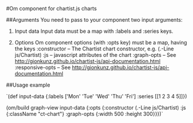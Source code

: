 #Om component for chartist.js charts

##Arguments
You need to pass to your component two input arguments:

1. Input data
Input data must be a map with :labels and :series keys.

2. Options
Om component options (with :opts key) must be a map, having the keys
  :constructor – The Chartist chart constructor, e.g. (.-Line js/Chartist)
  :js – javascript attributes of the chart
  :graph-opts – See http://gionkunz.github.io/chartist-js/api-documentation.html
  :responsive-opts – See http://gionkunz.github.io/chartist-js/api-documentation.html


##Usage example

`(def input-data
     {:labels   ['Mon' 'Tue' 'Wed' 'Thu' 'Fri']
      :series   [[1 2 3 4 5]]})

(om/build graph-view
  input-data
  {:opts
    {:constructor (.-Line js/Chartist)
     :js          {:className   "ct-chart"}
     :graph-opts  {:width 500
                   :height 300}}})`



